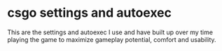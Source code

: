 # csgo settings and autoexec
 This are the settings and autoexec I use and have built up over my time playing the game to maximize gameplay potential, comfort and usability.
